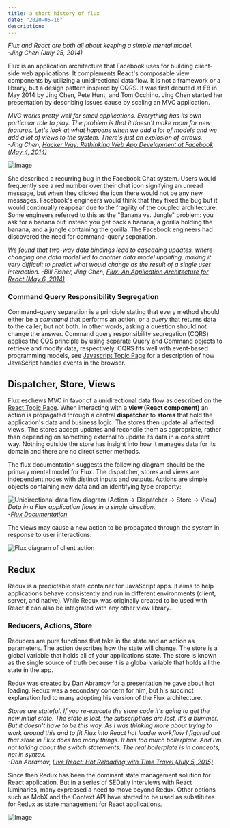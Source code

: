 ```yaml
---
title: a short history of flux
date: "2020-05-16"
description: 
---
```


*Flux and React are both all about keeping a simple mental model.  
-Jing Chen (July 25, 2014)*

Flux is an application architecture that Facebook uses for building client-side web applications. It complements React's composable view components by utilizing a unidirectional data flow. It is not a framework or a library, but a design pattern inspired by CQRS. It was first debuted at F8 in May 2014 by Jing Chen, Pete Hunt, and Tom Occhino. Jing Chen started her presentation by describing issues cause by scaling an MVC application.

*MVC works pretty well for small applications. Everything has its own particular role to play. The problem is that it doesn't make room for new features. Let's look at what happens when we add a lot of models and we add a lot of views to the system. There's just an explosion of arrows.  
-Jing Chen, [Hacker Way: Rethinking Web App Development at Facebook (May 4, 2014)](https://www.youtube.com/watch?v=nYkdrAPrdcw)*

![Image](https://sedaily-topics.s3.amazonaws.com/topic_images/0_8200405328446236)

She described a recurring bug in the Facebook Chat system. Users would frequently see a red number over their chat icon signifying an unread message, but when they clicked the icon there would not be any new messages. Facebook's engineers would think that they fixed the bug but it would continually reappear due to the fragility of the coupled architecture. Some engineers referred to this as the "Banana vs. Jungle" problem: you ask for a banana but instead you get back a banana, a gorilla holding the banana, and a jungle containing the gorilla. The Facebook engineers had discovered the need for command-query separation.

*We found that two-way data bindings lead to cascading updates, where changing one data model led to another data model updating, making it very difficult to predict what would change as the result of a single user interaction.
-Bill Fisher, Jing Chen, [Flux: An Application Architecture for React (May 6, 2014)](https://reactjs.org/blog/2014/05/06/flux.html)*

### Command Query Responsibility Segregation

Command–query separation is a principle stating that every method should either be a *command* that performs an action, or a *query* that returns data to the caller, but not both. In other words, asking a question should not change the answer. Command query responsibility segregation (CQRS) applies the CQS principle by using separate Query and Command objects to retrieve and modify data, respectively. CQRS fits well with event-based programming models, see [Javascript Topic Page](https://www.softwaredaily.com/topic/javascript) for a description of how JavaScript handles events in the browser.

## Dispatcher, Store, Views

Flux eschews MVC in favor of a unidirectional data flow as described on the [React Topic Page](https://www.softwaredaily.com/topic/reactjs). When interacting with a **view (React component)** an action is propagated through a central **dispatcher** to **stores** that hold the application's data and business logic. The stores then update all affected views. The stores accept updates and reconcile them as appropriate, rather than depending on something external to update its data in a consistent way. Nothing outside the store has insight into how it manages data for its domain and there are no direct setter methods.

The flux documentation suggests the following diagram should be the primary mental model for Flux. The dispatcher, stores and views are independent nodes with distinct inputs and outputs. Actions are simple objects containing new data and an identifying type property:

![Unidirectional data flow diagram (Action -> Dispatcher -> Store -> View)](https://facebook.github.io/flux/img/overview/flux-simple-f8-diagram-1300w.png)
*Data in a Flux application flows in a single direction.  
-[Flux Documentation](https://facebook.github.io/flux/docs/in-depth-overview/)*

The views may cause a new action to be propagated through the system in response to user interactions:

![Flux diagram of client action](https://sedaily-topics.s3.amazonaws.com/topic_images/0_1861436422799183)

## Redux

Redux is a predictable state container for JavaScript apps. It aims to help applications behave consistently and run in different environments (client, server, and native). While Redux was originally created to be used with React it can also be integrated with any other view library.

### Reducers, Actions, Store

Reducers are pure functions that take in the state and an action as parameters. The action describes how the state will change. The store is a global variable that holds all of your applications state. The store is known as the single source of truth because it is a global variable that holds all the state in the app.

Redux was created by Dan Abramov for a presentation he gave about hot loading. Redux was a secondary concern for him, but his succinct explanation led to many adopting his version of the Flux architecture.

*Stores are stateful. If you re-execute the store code it's going to get the new initial state. The state is lost, the subscriptions are lost, it's a bummer. But it doesn't have to be this way. As I was thinking more about trying to work around this and to fit Flux into React hot loader workflow I figured out that store in Flux does too many things. It has too much boilerplate. And I'm not talking about the switch statements. The real boilerplate is in concepts, not in syntax.  
-Dan Abramov, [Live React: Hot Reloading with Time Travel (July 5, 2015)](https://www.youtube.com/watch?v=xsSnOQynTHs)*

Since then Redux has been the dominant state management solution for React application. But in a series of SEDaily interviews with React luminaries, many expressed a need to move beyond Redux. Other options such as MobX and the Context API have started to be used as substitutes for Redux as state management for React applications.

![Image](https://sedaily-topics.s3.amazonaws.com/topic_images/0_4744775498652225.jpg)